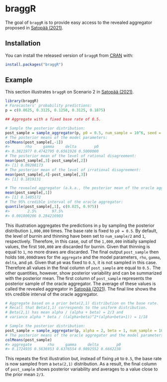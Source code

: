 
<!-- README.md is generated from README.Rmd. Please edit that file -->

# braggR

<!-- badges: start -->
<!-- badges: end -->

The goal of `braggR` is to provide easy access to the revealed
aggregator proposed in [Satopää
(2021)](https://papers.ssrn.com/sol3/papers.cfm?abstract_id=3769945).

## Installation

You can install the released version of `braggR` from
[CRAN](https://CRAN.R-project.org) with:

``` r
install.packages("braggR")
```

## Example

This section illustrates `braggR` on Scenario 2 in [Satopää
(2021)](https://papers.ssrn.com/sol3/papers.cfm?abstract_id=3769945).

``` r
library(braggR)
# Forecasters' probability predictions:
p = c(0.0625, 0.3125, 0.1250, 0.3125, 0.1875)

## Aggregate with a fixed base rate of 0.5.

# Sample the posterior distribution:
post_sample = sample_aggregator(p, p0 = 0.5, num_sample = 10^6, seed = 1)
# The posterior means of the model parameters:
colMeans(post_sample[,-1])
#>       rho     gamma     delta        p0 
#> 0.3821977 0.4742795 0.6561926 0.5000000
# The posterior mean of the level of rational disagreement:
mean(post_sample[,3]-post_sample[,2])
#> [1] 0.09208173
# The posterior mean of the level of irrational disagreement:
mean(post_sample[,4]-post_sample[,3])
#> [1] 0.1819131

# The revealed aggregator (a.k.a., the posterior mean of the oracle aggregator):
mean(post_sample[,1])
#> [1] 0.1405172
# The 95% credible interval of the oracle aggregator:
quantile(post_sample[,1], c(0.025, 0.975))
#>        2.5%       97.5% 
#> 0.001800206 0.284216903
```

This illustration aggregates the predictions in `p` by sampling the
posterior distribution `1,000,000` times. The base rate is fixed to
`p0 = 0.5`. By default, the level of burnin and thinning have been set
to `num_sample/2` and `1`, respectively. Therefore, in this case, out of
the `1,000,000` initially sampled values, the first `500,000` are
discarded for burnin. Given that thinning is equal to `1`, no more draws
are discarded. The final output `post_sample` then holds `500,000`draws
for the `aggregate` and the model parameters, `rho`, `gamma`, `delta`,
and `p0`. Given that `p0` was fixed to `0.5`, it is not sampled in this
case. Therefore all values in the final column of `post_sample` are
equal to `0.5.` The other quantities, however, show posterior
variability and can be summarized with the posterior mean. The first
column of `post_sample` represents the posterior sample of the oracle
aggregator. The average of these values is called the revealed
aggregator in [Satopää
(2021)](https://papers.ssrn.com/sol3/papers.cfm?abstract_id=3769945).
The final line shows the `95%` credible interval of the oracle
aggregator.

``` r
# Aggregate based on a prior beta(2,1) distribution on the base rate.
# Recall that Beta(1,1) corresponds to the uniform distribution.
# Beta(2,1) has mean alpha / (alpha + beta) = 2/3 and 
# variance alpha * beta / ((alpha+beta)^2*(alpha+beta+1)) = 1/18

# Sample the posterior distribution:
post_sample = sample_aggregator(p, alpha = 2, beta = 1, num_sample = 10^6, seed = 1)
# The posterior means of the oracle aggregator and the model parameters:
colMeans(post_sample)
#> aggregate       rho     gamma     delta        p0 
#> 0.1724935 0.5636953 0.6376554 0.9892552 0.6662238
```

This repeats the first illustration but, instead of fixing `p0` to
`0.5`, the base rate is now sampled from a `beta(2,1)` distribution. As
a result, the final column of `post_sample` shows posterior variability
and averages to a value close to the prior mean `2/3`.
